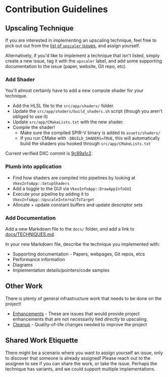 # Contribution Guidelines

## Upscaling Technique

If you are interested in implementing an upscaling technique, feel free to pick
out out from the
[list of `upscaler` issues](https://github.com/googlestadia/PorQue4K/labels/upscaler),
and assign yourself.

Alternatively, if you'd like to implement a technique that isn't listed,
simply create a new issue, tag it with the `upscaler` label,
and add some supporting documentation to the issue (paper, website, Git repo,
etc).

### Add Shader

You'll almost certainly have to add a new compute shader for your technique.

* Add the HLSL file to the `src/app/shaders/` folder.
* Update the `src/app/shaders/build_shaders.sh` script
(though you aren't obliged to use it)
* Update `src/app/CMakeLists.txt` with the new shader.
* Compile the shader!
  * Make sure the compiled SPIR-V binary is added to `assets/shaders/`
  * If you run CMake with `-DBUILD_SHADERS=TRUE`, this will 
  automatically build the shaders you hooked through `src/app/CMakeLists.txt`

Current verified DXC commit is
[9c89a1c2](https://github.com/microsoft/DirectXShaderCompiler/commit/9c89a1c2c6baa76dabc154f126408973848b0069).

### Plumb into application

* Find how shaders are compiled into pipelines by looking at
`VkexInfoApp::SetupShaders`
* Add a toggle to the GUI via `VkexInfoApp::DrawAppInfoGUI`
* Execute your pipeline by adding it to `VkexInfoApp::UpscaleInternalToTarget`
* Allocate + update constant buffers and update descriptor sets

### Add Documentation

Add a new Markdown file to the `docs/` folder, and add a link to
[docs/TECHNIQUES.md](TECHNIQUES.md).

In your new Markdown file, describe the technique you implemented with:

* Supporting documentation - Papers, webpages, Git repos, etcs
* Performance information
* Diagrams
* Implementation details/pointers/code samples

## Other Work

There is plenty of general infrastructure work that needs to be done on the
project!

* [Enhancements](
  https://github.com/googlestadia/PorQue4K/labels/enhancement)
\- These are issues that would provide project enhancements that are not
necessarily tied _directly_ to upscaling.
* [Cleanup](https://github.com/googlestadia/PorQue4K/labels/cleanup)
\- Quality-of-life changes needed to improve the project

## Shared Work Etiquette
There might be a scenario where you want to assign yourself an issue, only to
discover that someone is already assigned! Please reach out to the assignee to
see if you can share the work, or take the issue. Perhaps the technique has
variants, and we could support multiple implementations.
